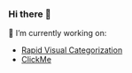 ### Hi there 👋

🔭 I’m currently working on:
- [Rapid Visual Categorization](https://rvis.clps.brown.edu/)
- [ClickMe](https://clickme.clps.brown.edu/)

